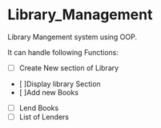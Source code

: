 # Library_Management
Library Mangement system using OOP.

It can handle following Functions:
- [ ] Create New section of Library
- [ ]Display library Section
- [ ]Add new Books
- [ ] Lend Books
- [ ] List of Lenders
